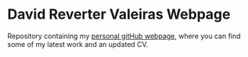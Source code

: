 # David Reverter Valeiras Webpage

Repository containing my [personal gitHub webpage](https://valeiras.github.io/), where you can find some of my latest work and an updated CV.